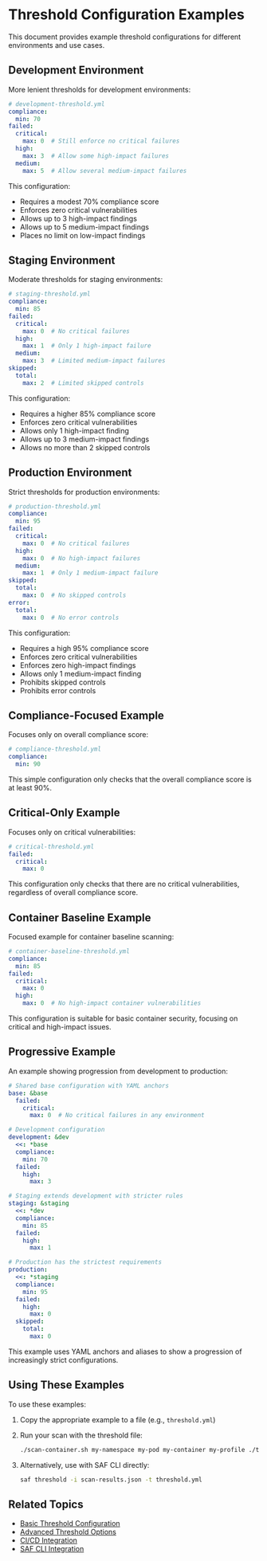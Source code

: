 # Threshold Configuration Examples

This document provides example threshold configurations for different environments and use cases.

## Development Environment

More lenient thresholds for development environments:

```yaml
# development-threshold.yml
compliance:
  min: 70
failed:
  critical:
    max: 0  # Still enforce no critical failures
  high:
    max: 3  # Allow some high-impact failures
  medium:
    max: 5  # Allow several medium-impact failures
```

This configuration:

- Requires a modest 70% compliance score
- Enforces zero critical vulnerabilities
- Allows up to 3 high-impact findings
- Allows up to 5 medium-impact findings
- Places no limit on low-impact findings

## Staging Environment

Moderate thresholds for staging environments:

```yaml
# staging-threshold.yml
compliance:
  min: 85
failed:
  critical:
    max: 0  # No critical failures
  high:
    max: 1  # Only 1 high-impact failure
  medium:
    max: 3  # Limited medium-impact failures
skipped:
  total:
    max: 2  # Limited skipped controls
```

This configuration:

- Requires a higher 85% compliance score
- Enforces zero critical vulnerabilities
- Allows only 1 high-impact finding
- Allows up to 3 medium-impact findings
- Allows no more than 2 skipped controls

## Production Environment

Strict thresholds for production environments:

```yaml
# production-threshold.yml
compliance:
  min: 95
failed:
  critical:
    max: 0  # No critical failures
  high:
    max: 0  # No high-impact failures
  medium:
    max: 1  # Only 1 medium-impact failure
skipped:
  total:
    max: 0  # No skipped controls
error:
  total:
    max: 0  # No error controls
```

This configuration:

- Requires a high 95% compliance score
- Enforces zero critical vulnerabilities
- Enforces zero high-impact findings
- Allows only 1 medium-impact finding
- Prohibits skipped controls
- Prohibits error controls

## Compliance-Focused Example

Focuses only on overall compliance score:

```yaml
# compliance-threshold.yml
compliance:
  min: 90
```

This simple configuration only checks that the overall compliance score is at least 90%.

## Critical-Only Example

Focuses only on critical vulnerabilities:

```yaml
# critical-threshold.yml
failed:
  critical:
    max: 0
```

This configuration only checks that there are no critical vulnerabilities, regardless of overall compliance score.

## Container Baseline Example

Focused example for container baseline scanning:

```yaml
# container-baseline-threshold.yml
compliance:
  min: 85
failed:
  critical:
    max: 0
  high:
    max: 0  # No high-impact container vulnerabilities
```

This configuration is suitable for basic container security, focusing on critical and high-impact issues.

## Progressive Example

An example showing progression from development to production:

```yaml
# Shared base configuration with YAML anchors
base: &base
  failed:
    critical:
      max: 0  # No critical failures in any environment

# Development configuration
development: &dev
  <<: *base
  compliance:
    min: 70
  failed:
    high:
      max: 3

# Staging extends development with stricter rules
staging: &staging
  <<: *dev
  compliance:
    min: 85
  failed:
    high:
      max: 1

# Production has the strictest requirements
production:
  <<: *staging
  compliance:
    min: 95
  failed:
    high:
      max: 0
  skipped:
    total:
      max: 0
```

This example uses YAML anchors and aliases to show a progression of increasingly strict configurations.

## Using These Examples

To use these examples:

1. Copy the appropriate example to a file (e.g., `threshold.yml`)
2. Run your scan with the threshold file:

   ```bash
   ./scan-container.sh my-namespace my-pod my-container my-profile ./threshold.yml
   ```

3. Alternatively, use with SAF CLI directly:

   ```bash
   saf threshold -i scan-results.json -t threshold.yml
   ```

## Related Topics

- [Basic Threshold Configuration](basic.md)
- [Advanced Threshold Options](advanced.md)
- [CI/CD Integration](cicd.md)
- [SAF CLI Integration](../integration/saf-cli.md)
